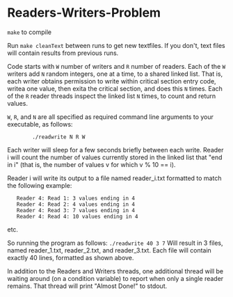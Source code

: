 # Readers-Writers-Problem


`make` to compile

Run `make cleanText` between runs to get new textfiles. If you don't, text files will contain results from previous runs.

Code starts with `W` number of writers and `R` number of readers. Each of the `W` writers add `N` random integers, one at a time, to a shared linked list. That is, each writer obtains permission to write within critical section entry code, writea one value, then exita the critical section, and does this `N` times. Each of the `R` reader threads inspect the linked list `N` times, to count and return values. 

`W`, `R`, and `N` are all specified as required command line arguments to your executable, as follows:
```
        ./readwrite N R W
```

Each writer will sleep for a few seconds briefly between each write. Reader i will count the number of values currently stored in the linked list that "end in i" (that is, the
number of values v for which v % 10 == i). 


Reader i will write its output to a file named reader_i.txt formatted to match the following example: 
```
   Reader 4: Read 1: 3 values ending in 4
   Reader 4: Read 2: 4 values ending in 4
   Reader 4: Read 3: 7 values ending in 4
   Reader 4: Read 4: 10 values ending in 4
```
etc.

So running the program as follows:
        `./readwrite 40 3 7`
Will result in 3 files, named reader_1.txt, reader_2.txt, and reader_3.txt. Each file will contain exactly 40 lines, formatted as shown above.

In addition to the Readers and Writers threads, one additional thread will be waiting around (on a condition variable) to report when only a single reader remains. That thread will print "Almost Done!" to stdout. 
